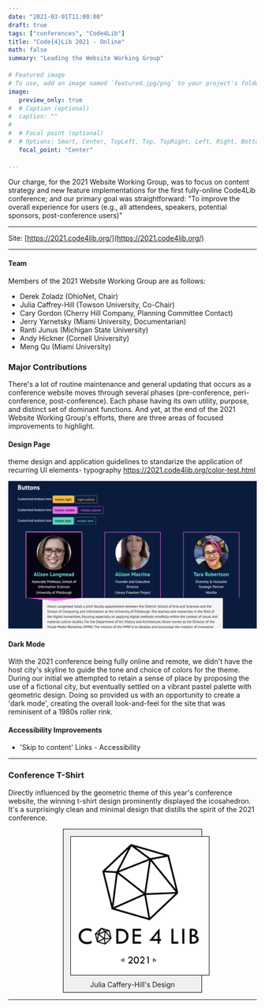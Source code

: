 ```yaml
---
date: "2021-03-01T11:00:00"
draft: true
tags: ["conferences", "Code4Lib"]
title: "Code{4}Lib 2021 - Online"
math: false
summary: "Leading the Website Working Group"

# Featured image
# To use, add an image named `featured.jpg/png` to your project's folder.
image:
   preview_only: true
#  # Caption (optional)
#  caption: ""
#
#  # Focal point (optional)
#  # Options: Smart, Center, TopLeft, Top, TopRight, Left, Right, BottomLeft, #Bottom, BottomRight
   focal_point: "Center"

---
```


Our charge, for the 2021 Website Working Group, was to focus on content strategy and new feature implementations for the first fully-online Code4Lib conference; and our primary goal was straightforward: "To improve the overall experience for users (e.g., all attendees, speakers, potential sponsors, post-conference users)"  

<hr/>

Site: [https://2021.code4lib.org/](https://2021.code4lib.org/)

<hr/>

#### Team
Members of the 2021 Website Working Group are as follows:

- Derek Zoladz (OhioNet, Chair)
- Julia Caffrey-Hill (Towson University, Co-Chair)
- Cary Gordon (Cherry Hill Company, Planning Committee Contact)
- Jerry Yarnetsky (Miami University, Documentarian)
- Ranti Junus (Michigan State University)
- Andy Hickner (Cornell University)
- Meng Qu (Miami University)

### Major Contributions

There's a lot of routine maintenance and general updating that occurs as a conference website moves through several phases (pre-conference, peri-conference, post-conference). Each phase having its own utility, purpose, and distinct set of dominant functions. And yet, at the end of the 2021 Website Working Group's efforts, there are three areas of focused improvements to highlight.

#### Design Page

theme design and application guidelines to standarize the application of recurring UI elements- typography https://2021.code4lib.org/color-test.html

![a screenshot depicting the primary user interface button colors](theme_guideline.png)


#### Dark Mode

With the 2021 conference being fully online and remote, we didn't have the host city's skyline to guide the tone and choice of colors for the theme.
During our initial 
we attempted to retain a sense of place by proposing the use of a fictional city, but eventually settled on a vibrant pastel palette with geometric design.
Doing so provided us with an opportunity to create a 'dark mode', creating the overall look-and-feel for the site that was reminisent of a 1980s roller rink.


#### Accessibility Improvements

- 'Skip to content' Links - Accessibility

<hr>

### Conference T-Shirt
Directly influenced by the geometric theme of this year's conference website, the winning t-shirt design prominently displayed the icosahedron. It's a surprisingly clean and minimal design that distills the spirit of the 2021 conference.

<div style="width: 50%; border: 1px solid black; padding: 1em 1em 0 1em; margin: 1em auto; background-color: #f0f0f0;">
  <img src="2021-tshirt.png" style="border: 1px solid black; margin: 0px; padding: 1em; background-color: white;">
  <p style="text-align: center; margin: 0px; padding: .5em;">Julia Caffery-Hill's Design</p>
</div>

<hr/>
